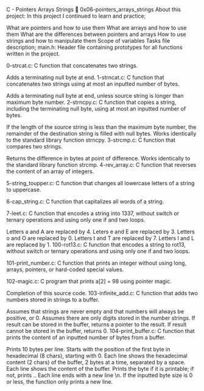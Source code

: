 C - Pointers Arrays Strings 📃 0x06-pointers_arrays_strings
About this project:
In this project I continued to learn and practice;

What are pointers and how to use them
What are arrays and how to use them
What are the differences between pointers and arrays
How to use strings and how to manipulate them
Scope of variables
Tasks file description;
main.h: Header file containing prototypes for all functions written in the project.

0-strcat.c: C function that concatenates two strings.

Adds a terminating null byte at end.
1-strncat.c: C function that concatenates two strings using at most an inputted number of bytes.

Adds a terminating null byte at end, unless source string is longer than maximum byte number.
2-strncpy.c: C function that copies a string, including the terminating null byte, using at most an inputted number of bytes.

If the length of the source string is less than the maximum byte number, the remainder of the destination string is filled with null bytes.
Works identically to the standard library function strncpy.
3-strcmp.c: C function that compares two strings.

Returns the difference in bytes at point of difference.
Works identically to the standard library function strcmp.
4-rev_array.c: C function that reverses the content of an array of integers.

5-string_toupper.c: C function that changes all lowercase letters of a string to uppercase.

6-cap_string.c: C function that capitalizes all words of a string.

7-leet.c: C function that encodes a string into 1337, without switch or ternary operations and using only one if and two loops.

Letters a and A are replaced by 4.
Leters e and E are replaced by 3.
Letters o and O are replaced by 0.
Letters t and T are replaced by 7.
Letters l and L are replaced by 1.
100-rot13.c: C function that encodes a string to rot13, without switch or ternary operations and using only one if and two loops.

101-print_number.c: C function that prints an integer without using long, arrays, pointers, or hard-coded special values.

102-magic.c: C program that prints a[2] = 98 using pointer magic.

Completion of this source code.
103-infinite_add.c: C function that adds two numbers stored in strings to a buffer.

Assumes that strings are never empty and that numbers will always be positive, or 0.
Assumes there are only digits stored in the number strings.
If result can be stored in the buffer, returns a pointer to the result.
If result cannot be stored in the buffer, returns 0.
104-print_buffer.c: C function that prints the content of an inputted number of bytes from a buffer.

Prints 10 bytes per line.
Starts with the position of the first byte in hexadecimal (8 chars), starting with 0.
Each line shows the hexadecimal content (2 chars) of the buffer, 2 bytes at a time, separated by a space.
Each line shows the content of the buffer. Prints the byte if it is printable; if not, prints ..
Each line ends with a new line \n.
If the inputted byte size is 0 or less, the function only prints a new line.
